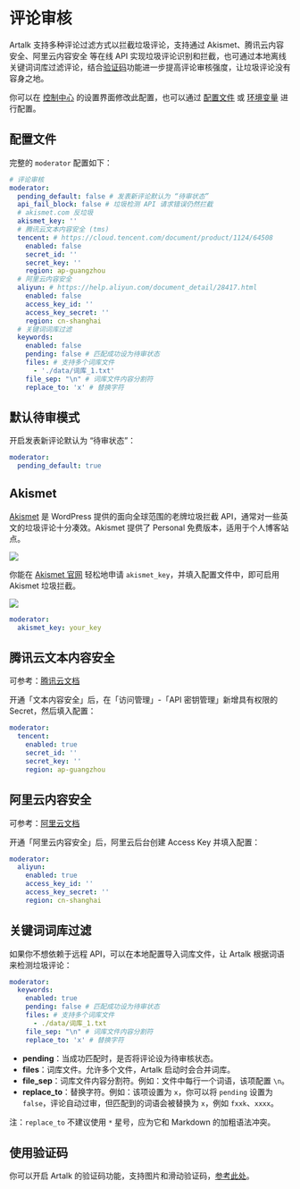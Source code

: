# 评论审核

Artalk 支持多种评论过滤方式以拦截垃圾评论，支持通过 Akismet、腾讯云内容安全、阿里云内容安全 等在线 API 实现垃圾评论识别和拦截，也可通过本地离线关键词词库过滤评论，结合[验证码](./captcha.md)功能进一步提高评论审核强度，让垃圾评论没有容身之地。

你可以在 [控制中心](../frontend/sidebar.md#设置) 的设置界面修改此配置，也可以通过 [配置文件](./config.md#评论审核-moderator) 或 [环境变量](../env.md#评论审核) 进行配置。

## 配置文件

完整的 `moderator` 配置如下：

```yaml
# 评论审核
moderator:
  pending_default: false # 发表新评论默认为 “待审状态”
  api_fail_block: false # 垃圾检测 API 请求错误仍然拦截
  # akismet.com 反垃圾
  akismet_key: ''
  # 腾讯云文本内容安全 (tms)
  tencent: # https://cloud.tencent.com/document/product/1124/64508
    enabled: false
    secret_id: ''
    secret_key: ''
    region: ap-guangzhou
  # 阿里云内容安全
  aliyun: # https://help.aliyun.com/document_detail/28417.html
    enabled: false
    access_key_id: ''
    access_key_secret: ''
    region: cn-shanghai
  # 关键词词库过滤
  keywords:
    enabled: false
    pending: false # 匹配成功设为待审状态
    files: # 支持多个词库文件
      - './data/词库_1.txt'
    file_sep: "\n" # 词库文件内容分割符
    replace_to: 'x' # 替换字符
```

## 默认待审模式

开启发表新评论默认为 “待审状态”：

```yaml
moderator:
  pending_default: true
```

## Akismet

[Akismet](https://akismet.com/) 是 WordPress 提供的面向全球范围的老牌垃圾拦截 API，通常对一些英文的垃圾评论十分凑效。Akismet 提供了 Personal 免费版本，适用于个人博客站点。

![](/images/akismet/1.png)

你能在 [Akismet 官网](https://akismet.com/) 轻松地申请 `akismet_key`，并填入配置文件中，即可启用 Akismet 垃圾拦截。

![](/images/akismet/2.png)

```yaml
moderator:
  akismet_key: your_key
```

## 腾讯云文本内容安全

可参考：[腾讯云文档](https://cloud.tencent.com/document/product/1124/64508)

开通「文本内容安全」后，在「访问管理」-「API 密钥管理」新增具有权限的 Secret，然后填入配置：

```yaml
moderator:
  tencent:
    enabled: true
    secret_id: ''
    secret_key: ''
    region: ap-guangzhou
```

## 阿里云内容安全

可参考：[阿里云文档](https://help.aliyun.com/document_detail/28417.html)

开通「阿里云内容安全」后，阿里云后台创建 Access Key 并填入配置：

```yaml
moderator:
  aliyun:
    enabled: true
    access_key_id: ''
    access_key_secret: ''
    region: cn-shanghai
```

## 关键词词库过滤

如果你不想依赖于远程 API，可以在本地配置导入词库文件，让 Artalk 根据词语来检测垃圾评论：

```yaml
moderator:
  keywords:
    enabled: true
    pending: false # 匹配成功设为待审状态
    files: # 支持多个词库文件
      - ./data/词库_1.txt
    file_sep: "\n" # 词库文件内容分割符
    replace_to: 'x' # 替换字符
```

- **pending**：当成功匹配时，是否将评论设为待审核状态。
- **files**：词库文件。允许多个文件，Artalk 启动时会合并词库。
- **file_sep**：词库文件内容分割符。例如：文件中每行一个词语，该项配置 `\n`。
- **replace_to**：替换字符。例如：该项设置为 `x`，你可以将 `pending` 设置为 `false`，评论自动过审，但匹配到的词语会被替换为 `x`，例如 `fxxk`、`xxxx`。

注：`replace_to` 不建议使用 `*` 星号，应为它和 Markdown 的加粗语法冲突。

## 使用验证码

你可以开启 Artalk 的验证码功能，支持图片和滑动验证码，[参考此处](./captcha.md)。
